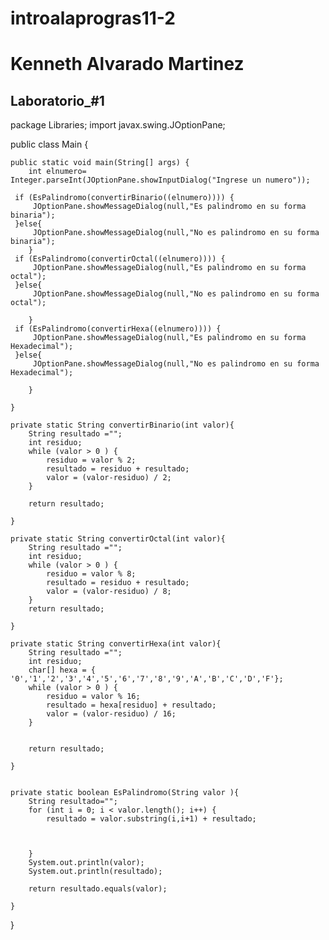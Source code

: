# introalaprogras11-2

# Kenneth Alvarado Martinez 

## Laboratorio_#1

package Libraries;
import javax.swing.JOptionPane;

public class Main {

    public static void main(String[] args) {
        int elnumero= Integer.parseInt(JOptionPane.showInputDialog("Ingrese un numero"));

     if (EsPalindromo(convertirBinario((elnumero)))) {
         JOptionPane.showMessageDialog(null,"Es palindromo en su forma binaria");
     }else{
         JOptionPane.showMessageDialog(null,"No es palindromo en su forma binaria");
        }
     if (EsPalindromo(convertirOctal((elnumero)))) {
         JOptionPane.showMessageDialog(null,"Es palindromo en su forma octal");
     }else{
         JOptionPane.showMessageDialog(null,"No es palindromo en su forma octal");

        }
     if (EsPalindromo(convertirHexa((elnumero)))) {
         JOptionPane.showMessageDialog(null,"Es palindromo en su forma Hexadecimal");
     }else{
         JOptionPane.showMessageDialog(null,"No es palindromo en su forma Hexadecimal");

        }

    }

    private static String convertirBinario(int valor){
        String resultado ="";
        int residuo;
        while (valor > 0 ) {
            residuo = valor % 2;
            resultado = residuo + resultado;
            valor = (valor-residuo) / 2;
        }

        return resultado;

    }

    private static String convertirOctal(int valor){
        String resultado ="";
        int residuo;
        while (valor > 0 ) {
            residuo = valor % 8;
            resultado = residuo + resultado;
            valor = (valor-residuo) / 8;
        }
        return resultado;

    }

    private static String convertirHexa(int valor){
        String resultado ="";
        int residuo;
        char[] hexa = { '0','1','2','3','4','5','6','7','8','9','A','B','C','D','F'};
        while (valor > 0 ) {
            residuo = valor % 16;
            resultado = hexa[residuo] + resultado;
            valor = (valor-residuo) / 16;
        }


        return resultado;

    }


    private static boolean EsPalindromo(String valor ){
        String resultado="";
        for (int i = 0; i < valor.length(); i++) {
            resultado = valor.substring(i,i+1) + resultado;



        }
        System.out.println(valor);
        System.out.println(resultado);

        return resultado.equals(valor);

    }

}
